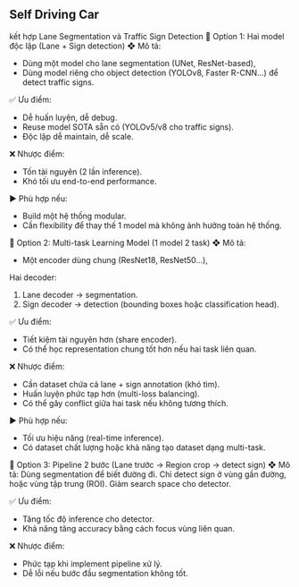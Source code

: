 ## Self Driving Car
kết hợp Lane Segmentation và Traffic Sign Detection
🧩 Option 1: Hai model độc lập (Lane + Sign detection)
❖ Mô tả:
- Dùng một model cho lane segmentation (UNet, ResNet-based),
- Dùng model riêng cho object detection (YOLOv8, Faster R-CNN...) để detect traffic signs.

✅ Ưu điểm:
- Dễ huấn luyện, dễ debug.
- Reuse model SOTA sẵn có (YOLOv5/v8 cho traffic signs).
- Độc lập dễ maintain, dễ scale.

❌ Nhược điểm:
- Tốn tài nguyên (2 lần inference).
- Khó tối ưu end-to-end performance.

▶️ Phù hợp nếu:
- Build một hệ thống modular.
- Cần flexibility để thay thế 1 model mà không ảnh hưởng toàn hệ thống.

🧠 Option 2: Multi-task Learning Model (1 model 2 task)
❖ Mô tả:
- Một encoder dùng chung (ResNet18, ResNet50…),

Hai decoder:
1. Lane decoder → segmentation.
2. Sign decoder → detection (bounding boxes hoặc classification head).

✅ Ưu điểm:
- Tiết kiệm tài nguyên hơn (share encoder).
- Có thể học representation chung tốt hơn nếu hai task liên quan.

❌ Nhược điểm:
- Cần dataset chứa cả lane + sign annotation (khó tìm).
- Huấn luyện phức tạp hơn (multi-loss balancing).
- Có thể gây conflict giữa hai task nếu không tương thích.

▶️ Phù hợp nếu:
- Tối ưu hiệu năng (real-time inference).
- Có dataset chất lượng hoặc khả năng tạo dataset dạng multi-task.

🧪 Option 3: Pipeline 2 bước (Lane trước → Region crop → detect sign)
❖ Mô tả:
Dùng segmentation để biết đường đi.
Chỉ detect sign ở vùng gần đường, hoặc vùng tập trung (ROI).
Giảm search space cho detector.

✅ Ưu điểm:
- Tăng tốc độ inference cho detector.
- Khả năng tăng accuracy bằng cách focus vùng liên quan.

❌ Nhược điểm:
- Phức tạp khi implement pipeline xử lý.
- Dễ lỗi nếu bước đầu segmentation không tốt.
